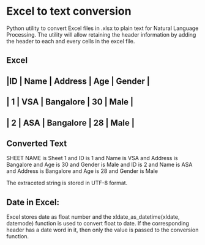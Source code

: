 # Excel to text conversion
Python utility to convert Excel files in .xlsx to plain text for Natural Language Processing. The utility will allow retaining the header information by adding the header to each and every cells in the excel file.


Excel 
--------------------------------------
|ID | Name | Address  | Age | Gender |
--------------------------------------
| 1 | VSA  | Bangalore | 30 | Male   |
 -------------------------------------
| 2 | ASA  | Bangalore | 28 | Male   |
--------------------------------------



Converted Text
---------------
SHEET NAME is Sheet 1 and ID is 1 and Name is VSA and Address is Bangalore and Age is 30 and Gender is Male and ID is 2 and Name is ASA and Address is Bangalore and Age is 28 and Gender is Male

The extraceted string is stored in UTF-8 format.

Date in Excel:
--------------
Excel stores date as float number and the xldate_as_datetime(xldate, datemode) function is used to convert float to date.
If the corresponding header has a date word in it, then only the value is passed to the conversion function.
